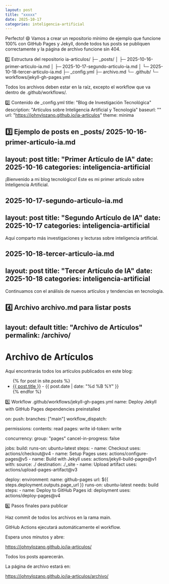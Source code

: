 ```yaml
---
layout: post
title: "xxxxx"
date: 2025-10-17
categories: inteligencia-artificial
---
```



Perfecto! 😄 Vamos a crear un repositorio mínimo de ejemplo que funcione 100% con GitHub Pages y Jekyll, donde todos tus posts se publiquen correctamente y la página de archivo funcione sin 404.

1️⃣ Estructura del repositorio
ia-articulos/
├─ _posts/
│  ├─ 2025-10-16-primer-articulo-ia.md
│  ├─ 2025-10-17-segundo-articulo-ia.md
│  └─ 2025-10-18-tercer-articulo-ia.md
├─ _config.yml
├─ archivo.md
└─ .github/
   └─ workflows/jekyll-gh-pages.yml


Todos los archivos deben estar en la raíz, excepto el workflow que va dentro de .github/workflows/.

2️⃣ Contenido de _config.yml
title: "Blog de Investigación Tecnológica"
description: "Artículos sobre Inteligencia Artificial y Tecnología"
baseurl: ""
url: "https://johnylozano.github.io/ia-articulos"
theme: minima

3️⃣ Ejemplo de posts en _posts/
2025-10-16-primer-articulo-ia.md
---
layout: post
title: "Primer Artículo de IA"
date: 2025-10-16
categories: inteligencia-artificial
---

¡Bienvenido a mi blog tecnológico! Este es mi primer artículo sobre Inteligencia Artificial.

2025-10-17-segundo-articulo-ia.md
---
layout: post
title: "Segundo Artículo de IA"
date: 2025-10-17
categories: inteligencia-artificial
---

Aquí comparto más investigaciones y lecturas sobre inteligencia artificial.

2025-10-18-tercer-articulo-ia.md
---
layout: post
title: "Tercer Artículo de IA"
date: 2025-10-18
categories: inteligencia-artificial
---

Continuamos con el análisis de nuevos artículos y tendencias en tecnología.

4️⃣ Archivo archivo.md para listar posts
---
layout: default
title: "Archivo de Artículos"
permalink: /archivo/
---

# Archivo de Artículos

Aquí encontrarás todos los artículos publicados en este blog:

<ul>
{% for post in site.posts %}
  <li>
    <a href="{{ post.url }}">{{ post.title }}</a> - {{ post.date | date: "%d %B %Y" }}
  </li>
{% endfor %}
</ul>

5️⃣ Workflow .github/workflows/jekyll-gh-pages.yml
name: Deploy Jekyll with GitHub Pages dependencies preinstalled

on:
  push:
    branches: ["main"]
  workflow_dispatch:

permissions:
  contents: read
  pages: write
  id-token: write

concurrency:
  group: "pages"
  cancel-in-progress: false

jobs:
  build:
    runs-on: ubuntu-latest
    steps:
      - name: Checkout
        uses: actions/checkout@v4
      - name: Setup Pages
        uses: actions/configure-pages@v5
      - name: Build with Jekyll
        uses: actions/jekyll-build-pages@v1
        with:
          source: ./
          destination: ./_site
      - name: Upload artifact
        uses: actions/upload-pages-artifact@v3

  deploy:
    environment:
      name: github-pages
      url: ${{ steps.deployment.outputs.page_url }}
    runs-on: ubuntu-latest
    needs: build
    steps:
      - name: Deploy to GitHub Pages
        id: deployment
        uses: actions/deploy-pages@v4

6️⃣ Pasos finales para publicar

Haz commit de todos los archivos en la rama main.

GitHub Actions ejecutará automáticamente el workflow.

Espera unos minutos y abre:

https://johnylozano.github.io/ia-articulos/


Todos los posts aparecerán.

La página de archivo estará en:

https://johnylozano.github.io/ia-articulos/archivo/
